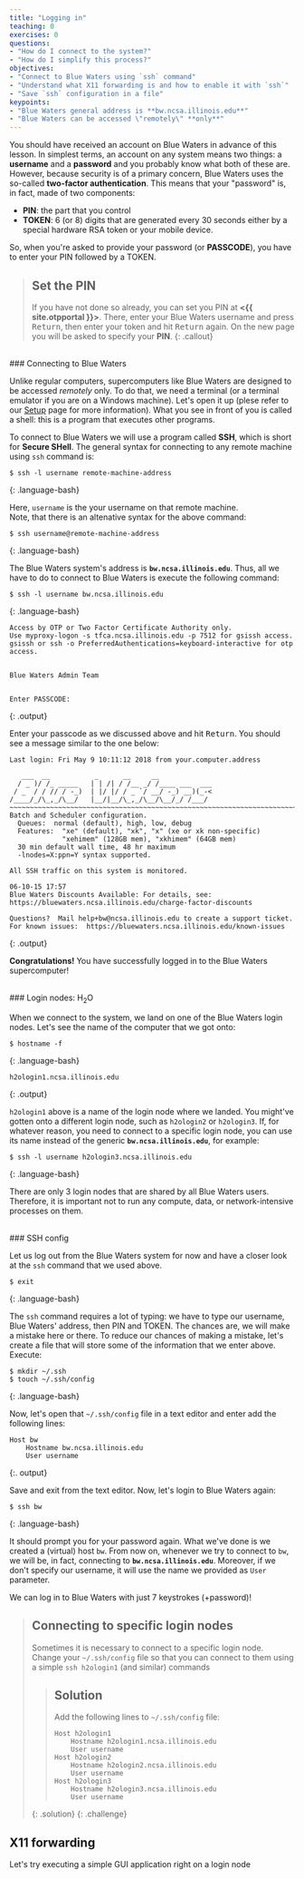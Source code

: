 ```yaml
---
title: "Logging in"
teaching: 0
exercises: 0
questions:
- "How do I connect to the system?"
- "How do I simplify this process?"
objectives:
- "Connect to Blue Waters using `ssh` command"
- "Understand what X11 forwarding is and how to enable it with `ssh`"
- "Save `ssh` configuration in a file"
keypoints:
- "Blue Waters general address is **bw.ncsa.illinois.edu**"
- "Blue Waters can be accessed \"remotely\" **only**"
---
```


You should have received an account on Blue Waters in advance of this lesson.
In simplest terms, an account on any system means two things: a **username** and a **password**
and you probably know what both of these are. However, because security is of a primary concern,
Blue Waters uses the so-called **two-factor authentication**. This means that your "password" is,
in fact, made of two components:

   - **PIN**: the part that you control
   - **TOKEN**: 6 (or 8) digits that are generated every 30 seconds either by
     a special hardware RSA token or your mobile device.

So, when you're asked to provide your password (or **PASSCODE**), you have to enter your PIN
followed by a TOKEN.

> ## Set the PIN
> If you have not done so already, you can set you PIN at **<{{ site.otpportal }}>**.
> There, enter your Blue Waters username and press <kbd>Return</kbd>, then enter your token and
> hit <kbd>Return</kbd> again. On the new page you will be asked to specify your **PIN**.
{: .callout}

<br />
### Connecting to Blue Waters

Unlike regular computers, supercomputers like Blue Waters are designed to be accessed
*remotely* only. To do that, we need a terminal (or a terminal emulator if you are on a Windows
machine). Let's open it up (plese refer to our [Setup](../setup.html) page for more information).
What you see in front of you is called a shell: this is a program that executes other programs.

To connect to Blue Waters we will use a program called **SSH**, which is short for **Secure SHell**.
The general syntax for connecting to any remote machine using `ssh` command is:

~~~
$ ssh -l username remote-machine-address
~~~
{: .language-bash}

Here, `username` is the your username on that remote machine.
<br />Note, that there is an altenative syntax for the above command:


~~~
$ ssh username@remote-machine-address
~~~
{: .language-bash}

The Blue Waters system's address is **`bw.ncsa.illinois.edu`**. Thus, all we have to do to connect
to Blue Waters is execute the following command:

~~~
$ ssh -l username bw.ncsa.illinois.edu
~~~
{: .language-bash}


    Access by OTP or Two Factor Certificate Authority only.
    Use myproxy-logon -s tfca.ncsa.illinois.edu -p 7512 for gsissh access.
    gsissh or ssh -o PreferredAuthentications=keyboard-interactive for otp access.


    Blue Waters Admin Team


    Enter PASSCODE:
{: .output}

Enter your passcode as we discussed above and hit <kbd>Return</kbd>. You should see a message
similar to the one below:

~~~~~~~~~~~~~~~~~~~~~~~~~~~~~~~~~~~~~~~~~~~~~~~~~~~~~~~~~~~~~~~~~~~~~~~~~~~~~~~~~~
Last login: Fri May 9 10:11:12 2018 from your.computer.address

   ___  __           _      __     __
  / _ )/ /_ _____   | | /| / /__ _/ /____ ___  ___
 / _  / / // / -_)  | |/ |/ / _ `/ __/ -_) __)(_-<
/____/_/\_,_/\__/   |__/|__/\_,_/\__/\__/_/ /___/
~~~~~~~~~~~~~~~~~~~~~~~~~~~~~~~~~~~~~~~~~~~~~~~~~~~~~~~~~~~~~~~~~~~~~~~~~~~~~~~~
Batch and Scheduler configuration.
  Queues:  normal (default), high, low, debug
  Features:  "xe" (default), "xk", "x" (xe or xk non-specific)
             "xehimem" (128GB mem), "xkhimem" (64GB mem)
  30 min default wall time, 48 hr maximum
  -lnodes=X:ppn=Y syntax supported.

All SSH traffic on this system is monitored.

06-10-15 17:57
Blue Waters Discounts Available: For details, see:
https://bluewaters.ncsa.illinois.edu/charge-factor-discounts

Questions?  Mail help+bw@ncsa.illinois.edu to create a support ticket.
For known issues:  https://bluewaters.ncsa.illinois.edu/known-issues
~~~~~~~~~~~~~~~~~~~~~~~~~~~~~~~~~~~~~~~~~~~~~~~~~~~~~~~~~~~~~~~~~~~~~~~~~~~~~~~~~~
{: .output}

**Congratulations!** You have successfully logged in to the Blue Waters supercomputer!

<br />
### Login nodes: H<sub>2</sub>O

When we connect to the system, we land on one of the Blue Waters login nodes.
Let's see the name of the computer that we got onto:

~~~
$ hostname -f
~~~
{: .language-bash}
~~~
h2ologin1.ncsa.illinois.edu
~~~
{: .output}

`h2ologin1` above is a name of the login node where we landed. You might've gotten onto
a different login node, such as `h2ologin2` or `h2ologin3`. If, for whatever reason,
you need to connect to a specific login node, you can use its name instead of the generic
**`bw.ncsa.illinois.edu`**, for example:

~~~
$ ssh -l username h2ologin3.ncsa.illinois.edu
~~~
{: .language-bash}

There are only 3 login nodes that are shared by all Blue Waters users. Therefore,
it is important not to run any compute, data, or network-intensive processes on
them.

<br />
### SSH config

Let us log out from the Blue Waters system for now and have a closer look at the `ssh` command
that we used above.

~~~
$ exit
~~~
{: .language-bash}

The `ssh` command requires a lot of typing: we have to type our username, Blue Waters' address,
then PIN and TOKEN. The chances are, we will make a mistake here or there. To reduce our
chances of making a mistake, let's create a file that will store some of the information
that we enter above. Execute:

~~~
$ mkdir ~/.ssh
$ touch ~/.ssh/config
~~~
{: .language-bash}

Now, let's open that `~/.ssh/config` file in a text editor and enter add the following lines:
~~~
Host bw
    Hostname bw.ncsa.illinois.edu
    User username
~~~
{:. output}

Save and exit from the text editor. Now, let's login to Blue Waters again:

~~~
$ ssh bw
~~~
{: .language-bash}

It should prompt you for your password again. What we've done is we created a (virtual) host `bw`.
From now on, whenever we try to connect to `bw`, we will be, in fact, connecting to
**`bw.ncsa.illinois.edu`**. Moreover, if we don't specify our username, it will use the name we
provided as `User` parameter.

We can log in to Blue Waters with just 7 keystrokes (+password)!

> ## Connecting to specific login nodes
>
> Sometimes it is necessary to connect to a specific login node.
> Change your `~/.ssh/config` file so that you can connect to
> them using a simple `ssh h2ologin1` (and similar) commands
>
> > ## Solution
> >
> > Add the following lines to `~/.ssh/config` file:
> > ~~~
> > Host h2ologin1
> >     Hostname h2ologin1.ncsa.illinois.edu
> >     User username
> > Host h2ologin2
> >     Hostname h2ologin2.ncsa.illinois.edu
> >     User username
> > Host h2ologin3
> >     Hostname h2ologin3.ncsa.illinois.edu
> >     User username
> > ~~~
> {: .solution}
{: .challenge}

## X11 forwarding

Let's try executing a simple GUI application right on a login node
